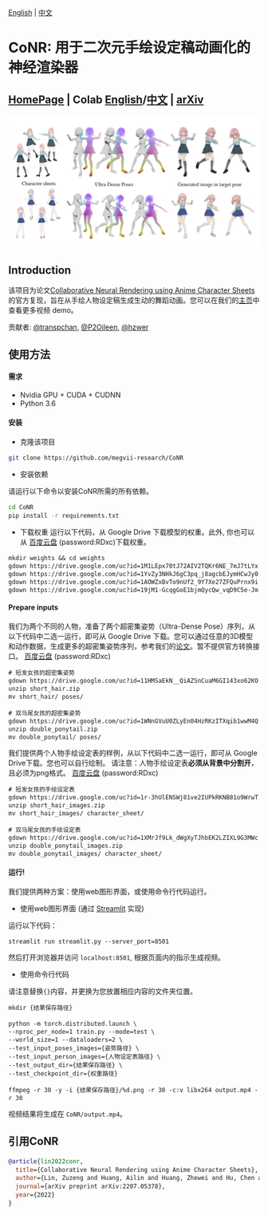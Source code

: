 [English](https://github.com/megvii-research/CoNR/blob/main/README.md) | [中文](https://github.com/megvii-research/CoNR/blob/main/README_chinese.md)
# CoNR: 用于二次元手绘设定稿动画化的神经渲染器


## [HomePage](https://conr.ml) | Colab [English](https://colab.research.google.com/github/megvii-research/CoNR/blob/main/conr.ipynb)/[中文](https://colab.research.google.com/github/megvii-research/CoNR/blob/main/conr_chinese.ipynb) | [arXiv](https://arxiv.org/abs/2207.05378)

![image](images/MAIN.png)

## Introduction

该项目为论文[Collaborative Neural Rendering using Anime Character Sheets](https://arxiv.org/abs/2207.05378)的官方复现，旨在从手绘人物设定稿生成生动的舞蹈动画。您可以在我们的[主页](https://conr.ml)中查看更多视频 demo。

贡献者: [@transpchan](https://github.com/transpchan/), [@P2Oileen](https://github.com/P2Oileen), [@hzwer](https://github.com/hzwer)

## 使用方法

#### 需求

* Nvidia GPU + CUDA + CUDNN
* Python 3.6

#### 安装

* 克隆该项目

```bash
git clone https://github.com/megvii-research/CoNR
```

* 安装依赖

请运行以下命令以安装CoNR所需的所有依赖。

```bash
cd CoNR
pip install -r requirements.txt
```

* 下载权重
运行以下代码，从 Google Drive 下载模型的权重。此外, 你也可以从 [百度云盘](https://pan.baidu.com/s/1U11iIk-DiJodgCveSzB6ig?pwd=RDxc) (password:RDxc)下载权重。

```
mkdir weights && cd weights
gdown https://drive.google.com/uc?id=1M1LEpx70tJ72AIV2TQKr6NE_7mJ7tLYx
gdown https://drive.google.com/uc?id=1YvZy3NHkJ6gC3pq_j8agcbEJymHCwJy0
gdown https://drive.google.com/uc?id=1AOWZxBvTo9nUf2_9Y7Xe27ZFQuPrnx9i
gdown https://drive.google.com/uc?id=19jM1-GcqgGoE1bjmQycQw_vqD9C5e-Jm
```

#### Prepare inputs
我们为两个不同的人物，准备了两个超密集姿势（Ultra-Dense Pose）序列，从以下代码中二选一运行，即可从 Google Drive 下载。您可以通过任意的3D模型和动作数据，生成更多的超密集姿势序列，参考我们的[论文](https://arxiv.org/abs/2207.05378)。暂不提供官方转换接口。
[百度云盘](https://pan.baidu.com/s/1hWvz4iQXnVTaTSb6vu1NBg?pwd=RDxc) (password:RDxc) 

```
# 短发女孩的超密集姿势
gdown https://drive.google.com/uc?id=11HMSaEkN__QiAZSnCuaM6GI143xo62KO
unzip short_hair.zip
mv short_hair/ poses/

# 双马尾女孩的超密集姿势
gdown https://drive.google.com/uc?id=1WNnGVuU0ZLyEn04HzRKzITXqib1wwM4Q
unzip double_ponytail.zip
mv double_ponytail/ poses/
```

我们提供两个人物手绘设定表的样例，从以下代码中二选一运行，即可从 Google Drive下载。您也可以自行绘制。
请注意：人物手绘设定表**必须从背景中分割开**，且必须为png格式。
[百度云盘](https://pan.baidu.com/s/1shpP90GOMeHke7MuT0-Txw?pwd=RDxc) (password:RDxc) 

```
# 短发女孩的手绘设定表
gdown https://drive.google.com/uc?id=1r-3hUlENSWj81ve2IUPkRKNB81o9WrwT
unzip short_hair_images.zip
mv short_hair_images/ character_sheet/

# 双马尾女孩的手绘设定表
gdown https://drive.google.com/uc?id=1XMrJf9Lk_dWgXyTJhbEK2LZIXL9G3MWc
unzip double_ponytail_images.zip
mv double_ponytail_images/ character_sheet/
```

#### 运行!
我们提供两种方案：使用web图形界面，或使用命令行代码运行。

* 使用web图形界面 (通过 [Streamlit](https://streamlit.io/) 实现)

运行以下代码：

```
streamlit run streamlit.py --server_port=8501
```

然后打开浏览器并访问 `localhost:8501`, 根据页面内的指示生成视频。

* 使用命令行代码

请注意替换`{}`内容，并更换为您放置相应内容的文件夹位置。

```
mkdir {结果保存路径}

python -m torch.distributed.launch \
--nproc_per_node=1 train.py --mode=test \
--world_size=1 --dataloaders=2 \
--test_input_poses_images={姿势路径} \
--test_input_person_images={人物设定表路径} \
--test_output_dir={结果保存路径} \
--test_checkpoint_dir={权重路径}

ffmpeg -r 30 -y -i {结果保存路径}/%d.png -r 30 -c:v libx264 output.mp4 -r 30
```

视频结果将生成在 `CoNR/output.mp4`。

## 引用CoNR
```bibtex
@article{lin2022conr,
  title={Collaborative Neural Rendering using Anime Character Sheets},
  author={Lin, Zuzeng and Huang, Ailin and Huang, Zhewei and Hu, Chen and Zhou, Shuchang},
  journal={arXiv preprint arXiv:2207.05378},
  year={2022}
}
```

